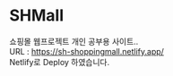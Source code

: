 # SHMall  
쇼핑몰 웹프로젝트 개인 공부용 사이트..  
URL : https://sh-shoppingmall.netlify.app/   
Netlify로 Deploy 하였습니다. 
